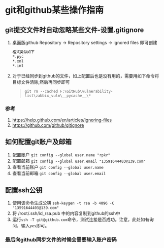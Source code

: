 # git和github某些操作指南

## git提交文件时自动忽略某些文件-设置.gitignore

1. 桌面版github  Repository  ->   Repository settings  ->  ignored files  即可创建

    ```txt
    格式类似如下
    *.pyc
    *.xml
    *.iml
    ```

2. 对于已经同步到github的文件，如上配置后也是没有用的，需要用如下命令将目标文件清除,然后再同步即可
    > `git rm --cached F:\GitHub\vulnerability-list\zabbix_vuln\__pycache__\*`

### 参考

1. https://help.github.com/en/articles/ignoring-files
2. https://github.com/github/gitignore

## 如何配置git账户及邮箱

1. 配置账户 `git config --global user.name "rpkr"`
2. 配置邮箱 `git config --global user.email "13591644403@139.com"`
3. 查看当前账户 `git config --global user.name`
4. 查看当前邮箱 `git config --global user.email`

## 配置ssh公钥

1. 使用该命令生成公钥 `ssh-keygen -t rsa -b 4096 -C "13591644403@139.com"`
2. 将 /root/.ssh/id_rsa.pub 中的内容复制到github的ssh中
3. 运行`ssh -T git@github.com`命令，测试连接是否成功。注意，此处如有询问，输入`yes`即可。

### 最后向github同步文件的时候会需要输入账户密码